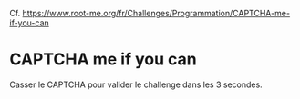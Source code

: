 Cf. https://www.root-me.org/fr/Challenges/Programmation/CAPTCHA-me-if-you-can

# CAPTCHA me if you can
Casser le CAPTCHA pour valider le challenge dans les 3 secondes.